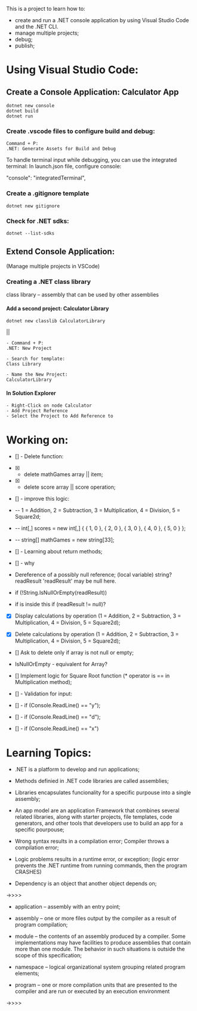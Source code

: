 This is a project to learn how to:

- create and run a .NET console application by using Visual Studio Code and the .NET CLI.
- manage multiple projects;
- debug;
- publish;

# Using Visual Studio Code:

## Create a Console Application: Calculator App

```
dotnet new console
dotnet build
dotnet run
```

### Create .vscode files to configure build and debug:

```
Command + P:
.NET: Generate Assets for Build and Debug
```

To handle terminal input while debugging, you can use the integrated terminal:
In launch.json file, configure console:

"console": "integratedTerminal",

### Create a .gitignore template

```
dotnet new gitignore
```

### Check for .NET sdks:

```
dotnet --list-sdks
```

## Extend Console Application:

(Manage multiple projects in VSCode)

### Creating a .NET class library

class library – assembly that can be used by other assemblies

#### Add a second project: Calculator Library

```
dotnet new classlib CalculatorLibrary
```

||

```
- Command + P:
.NET: New Project

- Search for template:
Class Library

- Name the New Project:
CalculatorLibrary
```

#### In Solution Explorer

```
- Right-Click on node Calculator
- Add Project Reference
- Select the Project to Add Reference to
```

# Working on:

- [] - Delete function:
- [x] - delete mathGames array || item;
- [x] - delete score array || score operation;

- [] - improve this logic:
- -- 1 = Addition, 2 = Subtraction, 3 = Multiplication, 4 = Division, 5 = Square2d;
- -- int[,] scores = new int[,] { { 1, 0 }, { 2, 0 }, { 3, 0 }, { 4, 0 }, { 5, 0 } };
- -- string[] mathGames = new string[33];

- [] - Learning about return methods;

- [] - why

- Dereference of a possibly null reference;
  (local variable) string? readResult
  'readResult' may be null here.
- if (!String.IsNullOrEmpty(readResult))
- if is inside this if (readResult != null)?

- [x] Display calculations by operation (1 = Addition, 2 = Subtraction, 3 = Multiplication, 4 = Division, 5 = Square2d);

- [x] Delete calculations by operation (1 = Addition, 2 = Subtraction, 3 = Multiplication, 4 = Division, 5 = Square2d);

- [] Ask to delete only if array is not null or empty;

- IsNullOrEmpty - equivalent for Array?

- [] Implement logic for Square Root function (\* operator is == in Multiplication method);

- [] - Validation for input:
- [] - if (Console.ReadLine() == "y");
- [] - if (Console.ReadLine() == "d");
- [] - if (Console.ReadLine() == "x")

# Learning Topics:

- .NET is a platform to develop and run applications;

- Methods definied in .NET code libraries are called assemblies;

- Libraries encapsulates funcionality for a specific purpouse into a single assembly;

- An app model are an application Framework that combines several related libraries, along with starter projects, file templates, code generators, and other tools that developers use to build an app for a specific pourpouse;

- Wrong syntax results in a compilation error;
  Compiler throws a compilation error;

- Logic problems results in a runtime error, or exception;
  (logic error prevents the .NET runtime from running commands, then the program CRASHES)

- Dependency is an object that another object depends on;

->>>>

- application – assembly with an entry point;

- assembly – one or more files output by the compiler as a result of program compilation;

- module – the contents of an assembly produced by a compiler. Some implementations may have facilities to produce assemblies that contain more than one module. The behavior in such situations is outside the scope of this specification;

- namespace – logical organizational system grouping related program elements;

- program – one or more compilation units that are presented to the compiler and are run or executed by an execution environment

->>>>

<!--

set up a .NET project to work with dependencies

- dotnet list package

- dotnet list package --include-transitive

Creating a solution;
dotnet new sln; -->
<!-- Create a functionality that will count the amount of times the calculator was used.

Store a list with the latest calculations. And give the users the ability to delete that list.

Allow the users to use the results in the list above to perform new calculations.

Add extra calculations: Square Root, Taking the Power, 10x, Trigonometry functions. -->
